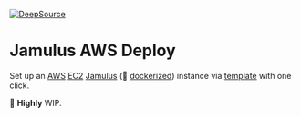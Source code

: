 [![DeepSource](https://deepsource.io/gh/darmiel/jamulus-aws-deploy.svg/?label=active+issues&show_trend=true)](https://deepsource.io/gh/darmiel/jamulus-aws-deploy/?ref=repository-badge)

# Jamulus AWS Deploy
Set up an 
[AWS](https://aws.amazon.com/) 
[EC2](https://aws.amazon.com/ec2) 
[Jamulus](https://jamulus.io/) 
(🐳 [dockerized](https://docker.com))
instance via 
[template](data/templates/InstanceTemplate.json) 
with one click.

🐣 **Highly** WIP.
